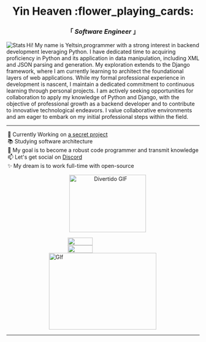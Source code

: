 
<head>
 <link rel="nesheet" href="styles.css">
</head>
<body>
 <div align="center" justify="center">
 
 <h1>Yin Heaven :flower_playing_cards: </h1>
 <h3> 「  <em>Software Engineer</em>  」 </h3>

 </div>

 <img align="left" alt="Stats" src="https://github.com/YinHeaven/YinHeaven/blob/main/Stats.js" />


 <p align="left" >
   Hi! My name is Yeltsin,programmer with a strong interest in backend development leveraging Python. I have dedicated time to acquiring proficiency in Python and its application in data manipulation, including XML and JSON parsing and generation. My exploration extends to the Django framework, where I am currently learning to architect the foundational layers of web applications. While my formal professional experience in development is nascent, I maintain a dedicated commitment to continuous learning through personal projects. I am actively seeking opportunities for collaboration to apply my knowledge of Python and Django, with the objective of professional growth as a backend developer and to contribute to innovative technological endeavors. I value collaborative environments and am eager to embark on my initial professional steps within the field.
 </p>

 ---
 <div style="display: flex; flex-direction: column; align-items: center;">
  <ul style="flex: 1; list-style: none; padding: 0; margin: 0;">
   <li>🔭 Currently Working on <a href="https://www.youtube.com/watch?v=dQw4w9WgXcQ" target="_blank">a secret project</a></li>
   <li>📚 Studying software architecture</li>
   <li>🏹 My goal is to become a robust code programmer and transmit knowledge</li>
   <li>📫 Let's get social on <a href="https://discordapp.com/" target="_blank">Discord</a></li>
   <li>✨ My dream is to work full-time with open-source</li>
  </ul>
  <ul> <div style="flex: 1; text-align: center;">
   <img alt="Divertido GIF" src="https://media.giphy.com/media/v1.Y2lkPTc5MGI3NjExaWU5eWd4h3IwamhuZ1lMmQwMTB6NTFpMiZlcD12MV9naWZzX3NlYXJjaCZjdD1n/a5viI92PAF89q/giphy.gif" width="200" height="150"" />
  </div></ul>
 
 </div>
 <div style="display: flex; flex-direction: column; align-items: center;">
   <img align="left" width="36%" src="https://github-readme-stats.vercel.app/api?username=YinHeaven&count_private=true&show_icons=true&theme=tokyonight"/>
   <img align="left" width="36%" src="https://github-readme-stats.vercel.app/api/top-langs/?username=YinHeaven&theme=tokyonight&layout=compact"/>
   <img align="left" wigth="36%" alt="GIf" src="https://media.giphy.com/media/v1.Y2lkPTc5MGI3NjExaWU5eWd4h3IwamhuZ1lMmQwMTB6NTFpMiZlcD12MV9naWZzX3NlYXJjaCZjdD1n/a5viI92PAF89q/giphy.gif" width="280" height="200"/>

 </div>
</body> 

---
 

